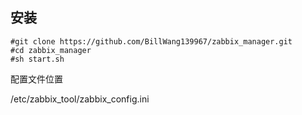 ## 安装

```
#git clone https://github.com/BillWang139967/zabbix_manager.git
#cd zabbix_manager
#sh start.sh
```
配置文件位置

/etc/zabbix_tool/zabbix_config.ini
